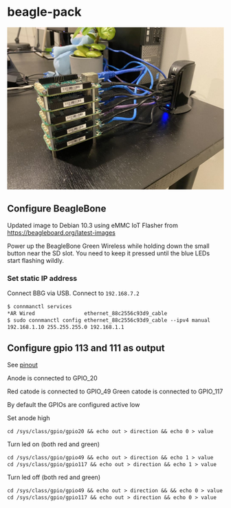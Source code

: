 # beagle-pack
![Photo of the hardware](beagle-pack.JPG)
## Configure BeagleBone

Updated image to Debian 10.3 using eMMC IoT Flasher from https://beagleboard.org/latest-images

Power up the BeagleBone Green Wireless while holding down the small button near the SD slot. You need to keep it pressed until the blue LEDs start flashing wildly.

### Set static IP address

Connect BBG via USB. Connect to `192.168.7.2`

```
$ connmanctl services
*AR Wired                ethernet_88c2556c93d9_cable
$ sudo connmanctl config ethernet_88c2556c93d9_cable --ipv4 manual 192.168.1.10 255.255.255.0 192.168.1.1
```

## Configure gpio 113 and 111 as output

See [pinout](https://seeeddoc.github.io/BeagleBone_Green/)

Anode is connected to GPIO_20

Red catode is connected to GPIO_49
Green catode is connected to GPIO_117

By default the GPIOs are configured active low

Set anode high
```
cd /sys/class/gpio/gpio20 && echo out > direction && echo 0 > value
```

Turn led on (both red and green)
```
cd /sys/class/gpio/gpio49 && echo out > direction && echo 1 > value
cd /sys/class/gpio/gpio117 && echo out > direction && echo 1 > value
```

Turn led off (both red and green)
```
cd /sys/class/gpio/gpio49 && echo out > direction && && echo 0 > value
cd /sys/class/gpio/gpio117 && echo out > direction && echo 0 > value
```
